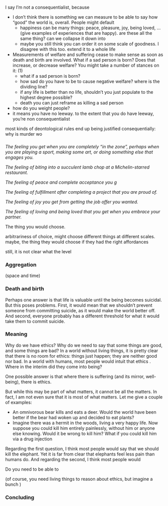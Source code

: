 I say I’m not a consequentialist, because 
- I don’t think there is something we can measure to be able to say how “good” the world is, overall. People might default
	- happiness can be many things: peace, pleasure, joy, being loved, … (give examples of experiences that are happy). are these all the same thing? can we collapse it down into 
	- maybe you still think you can order it on some scale of goodness. I disagree with this too. extend it to a whole life
- Measurements of welfare and suffering cease to make sense as soon as death and birth are involved. What if a sad person is born? Does that increase, or decrease welfare? You might take a number of stances on it: (1) 
	- what if a sad person is born?
	- how sad do you have to be to cause negative welfare? where is the dividing line?
	- if any life is better than no life, shouldn’t you just populate to the highest degree possible?
	- death you  can just reframe as killing a sad person
- how do you weight people?
- it means you have no leeway. to the extent that you do have leeway, you’re non consequentialist

most kinds of deontological rules end up being justified consequentially: why is murder wo

### 
*The feeling you get when you are completely “in the zone”, perhaps when you are playing a sport, making some art, or doing something else that engages you.*

*The feeling of biting into a succulent lamb chop at a Michelin-starred restaurant.*

*The feeling of peace and complete acceptance you g*

*The feeling of fulfillment after completing a project that you are proud of.*

*The feeling of joy you get from getting the job offer you wanted.*

*The feeling of loving and being loved that you get when you embrace your partner.*



The thing you would choose. 

arbitrariness of choice, might choose different things at different scales. maybe, the thing they would choose if they had the right affordances 

still, it is not clear what the level 
### Aggregation
(space and time)
### Death and birth






Perhaps one answer is that life is valuable until the being becomes suicidal. But this poses problems. First, it would mean that we shouldn’t prevent someone from committing suicide, as it would make the world better off. And second, everyone probably has a different threshold for what it would take them to commit suicide. 
### Meaning
Why do we have ethics? Why do we need to say that some things are good, and some things are bad? In a world without living things, it is pretty clear that there is no room for ethics: things just happen; they are neither good nor bad. In a world with humans, most people would intuit that ethics . Where in the interim did they come into being?

One possible answer is that where there is suffering (and its mirror, well-being), there is ethics.

But while this may be part of what matters, it cannot be all the matters. In fact, I am not even sure that it is most of what matters. Let me give a couple of examples:
- An omnivorous bear kills and eats a deer. Would the world have been better if the bear had woken up and decided to eat plants?
- Imagine there was a hermit in the woods, living a very happy life. Now suppose you could kill him entirely painlessly, without him or anyone else knowing. Would it be wrong to kill him? What if you could kill him via a drug injection 

Regarding the first question, I think most people would say that we should kill the elephant. Yet it is far from clear that elephants feel less pain than humans do. And regarding the second, I think most people would 

Do you need to be able to 

(of course, you need living things to reason about ethics, but imagine a bunch )

### Concluding